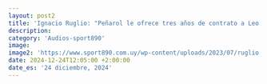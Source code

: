 ```yaml
---
layout: post2
title: 'Ignacio Ruglio: "Peñarol le ofrece tres años de contrato a Leo Fernández, con un contrato que jamás se le ofreció a ningún jugador en Uruguay”'
description: 
category: 'Audios-sport890'
image: 
image2: 'https://www.sport890.com.uy/wp-content/uploads/2023/07/ruglio.jpg'
date: 2024-12-24T12:05:00 +2:00:00
date_es: '24 diciembre, 2024'
---
```

